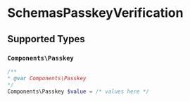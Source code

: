 # SchemasPasskeyVerification


## Supported Types

### `Components\Passkey`

```php
/**
* @var Components\Passkey
*/
Components\Passkey $value = /* values here */
```


